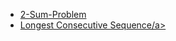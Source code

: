 <ul>
  <li> <a href="https://leetcode.com/problems/two-sum/submissions/848453097/"> 2-Sum-Problem</a>
  </li>
  
  <li> <a href="https://leetcode.com/problems/longest-consecutive-sequence/submissions/848592556/"> Longest Consecutive Sequence/a>
  </li>
  
</ul>
